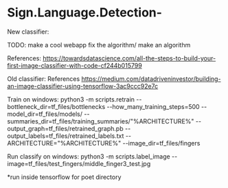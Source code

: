 # Sign.Language.Detection-
New classifier:

TODO:
make a cool webapp
fix the algorithm/ make an algorithm 


References: https://towardsdatascience.com/all-the-steps-to-build-your-first-image-classifier-with-code-cf244b015799



Old classifier:
References https://medium.com/datadriveninvestor/building-an-image-classifier-using-tensorflow-3ac9ccc92e7c

Train on windows: python3 -m scripts.retrain --bottleneck_dir=tf_files/bottlenecks --how_many_training_steps=500 --model_dir=tf_files/models/ --summaries_dir=tf_files/training_summaries/"%ARCHITECTURE%" --output_graph=tf_files/retrained_graph.pb --output_labels=tf_files/retrained_labels.txt --ARCHITECTURE="%ARCHITECTURE%" --image_dir=tf_files/fingers

Run classify on windows: python3 -m scripts.label_image --image=tf_files/test_fingers/middle_finger3_test.jpg

*run inside tensorflow for poet directory
